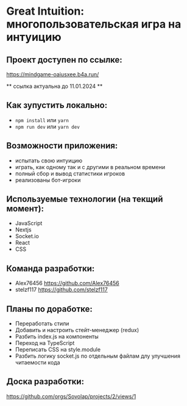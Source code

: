 # Great Intuition: многопользовательская игра на интуицию

## Проект доступен по ссылке:

https://mindgame-oaiusxee.b4a.run/

** ссылка актуальна до 11.01.2024 **

## Как зупустить локально:

- `npm install` или `yarn`
- `npm run dev` или `yarn dev`

## Возможности приложения:

- испытать свою интуицию
- играть, как одному так и с другими в реальном времени
- полный сбор и вывод статистики игроков
- реализованы бот-игроки

## Используемые технологии (на текщий момент):

- JavaScript
- Nextjs
- Socket.io
- React
- CSS

## Команда разработки:

- Alex76456 https://github.com/Alex76456
- stelzf117 https://github.com/stelzf117

## Планы по доработке:

- Переработать стили
- Добавить и настроить стейт-менеджер (redux)
- Разбить index.js на компоненты
- Переход на TypeScript
- Переписать CSS на style.module
- Разбить логику socket.js по отдельным файлам длу улучшения читаемости кода

## Доска разработки:

https://github.com/orgs/Sovolap/projects/2/views/1
